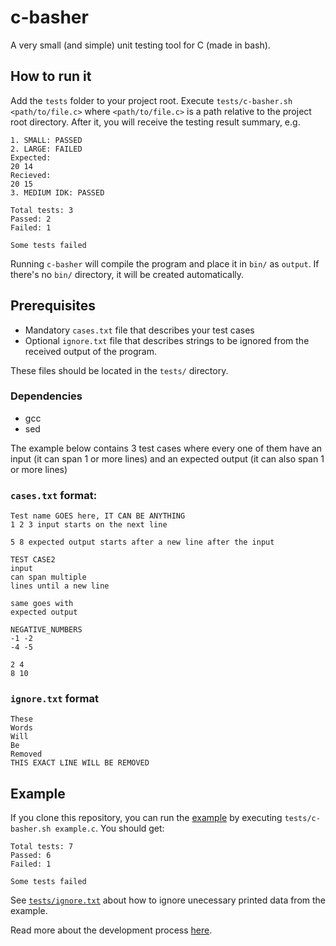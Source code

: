 # c-basher

A very small (and simple) unit testing tool for C (made in bash).

## How to run it

Add the `tests` folder to your project root. Execute `tests/c-basher.sh <path/to/file.c>` where `<path/to/file.c>` is a path relative to the project root directory. After it, you will receive the testing result summary, e.g.

```
1. SMALL: PASSED
2. LARGE: FAILED
Expected:
20 14
Recieved:
20 15
3. MEDIUM IDK: PASSED

Total tests: 3
Passed: 2
Failed: 1

Some tests failed
```

Running `c-basher` will compile the program and place it in `bin/` as `output`. If there's no `bin/` directory, it will be created automatically.

## Prerequisites

- Mandatory `cases.txt` file that describes your test cases
- Optional `ignore.txt` file that describes strings to be ignored from the received output of the program.

These files should be located in the `tests/` directory.

### Dependencies

- gcc
- sed

The example below contains 3 test cases where every one of them have an input (it can span 1 or more lines) and an expected output (it can also span 1 or more lines)

### `cases.txt` format:

```
Test name GOES here, IT CAN BE ANYTHING
1 2 3 input starts on the next line

5 8 expected output starts after a new line after the input

TEST CASE2
input
can span multiple
lines until a new line

same goes with
expected output

NEGATIVE_NUMBERS
-1 -2
-4 -5

2 4
8 10
```

### `ignore.txt` format

```
These
Words
Will
Be
Removed
THIS EXACT LINE WILL BE REMOVED
```

## Example

If you clone this repository, you can run the [example](./example.c) by executing `tests/c-basher.sh example.c`. You should get:

```
Total tests: 7
Passed: 6
Failed: 1

Some tests failed
```

See [`tests/ignore.txt`](./tests/ignore.txt) about how to ignore unecessary printed data from the example.

Read more about the development process [here](https://bx2.tech/software/unit-testing-c-with-bash).
